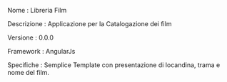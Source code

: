Nome :  Libreria Film

Descrizione :  Applicazione per la Catalogazione dei film 

Versione : 0.0.0

Framework : AngularJs

Specifiche : Semplice Template con presentazione di locandina, trama e nome del film.
